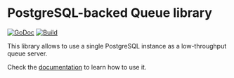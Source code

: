 # PostgreSQL-backed Queue library

[![GoDoc](https://pkg.go.dev/badge/cirello.io/pgqueue)](https://pkg.go.dev/cirello.io/pgqueue)
[![Build](https://github.com/cirello-io/pgqueue/actions/workflows/go.yml/badge.svg)](https://github.com/cirello-io/pgqueue/actions/workflows/go.yml)

This library allows to use a single PostgreSQL instance as a low-throughput
queue server.

Check the [documentation](https://pkg.go.dev/cirello.io/pgqueue) to learn how to
use it.